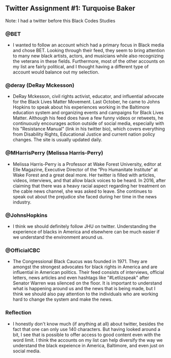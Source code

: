 ## Twitter Assignment #1: Turquoise Baker 

Note: I had a twitter before this Black Codes Studies

### @BET

- I wanted to follow an account which had a primary focus in Black media and chose BET. Looking through their feed, they seem to bring attention to many new black artists, actors, and musicians while also recognizing the veterans in these fields. Furthermore, most of the other accounts on my list are fairly political, and I thought having a different type of account would balance out my selection. 


### @deray (DeRay Mckesson) 

- DeRay Mckesson, civil rights activist, educator, and influential advocate for the Black Lives Matter Movement. Last October, he came to Johns Hopkins to speak about his experiences working in the Baltimore education system and organizing events and campaigns for Black Lives Matter. Although his feed does have a few funny videos or retweets, he continuously encourages action outside of social media, especially with his "Resistance Manual" (link in his twitter bio), which covers everything from Disability Rights, Educational Justice and current nation policy changes. The site is usually updated daily. 

### @MHarrisPerry (Melissa Harris-Perry)

- Melissa Harris-Perry is a Professor at Wake Forest University, editor at Elle Magazine, Executive Director of the “Pro Humanitate Institute” at Wake Forest and a great deal more. Her twitter is filled with articles, videos, interviews, and that allow black voices to be heard. In 2016, after claiming that there was a heavy racial aspect regarding her treatment on the cable news channel, she was asked to leave. She continues to speak out about the prejudice she faced during her time in the news industry.

### @JohnsHopkins

- I think we should definitely follow JHU on twitter. Understanding the experience of blacks in America and elsewhere can be much easier if we understand the environment around us.

### @OfficialCBC

- The Congressional Black Caucus was founded in 1971. They are amongst the strongest advocates for black rights in America and are influential in American politics. Their feed consists of interviews, official letters, news articles and even hashtags like "#Letlizspeak" after Senator Warren was silenced on the floor. It is important to understand what is happening around us and the news that is being made, but I think we should also pay attention to the individuals who are working hard to change the system and make the news. 

### Reflection

- I honestly don't know much (if anything at all) about twitter, besides the fact that one can only use 140 characters. But having looked around a bit, I see that is possible to offer access to good content even with the word limit. I think the accounts on my list can help diversify the way we understand the black expeience in America, Baltimore, and even just on social media.


